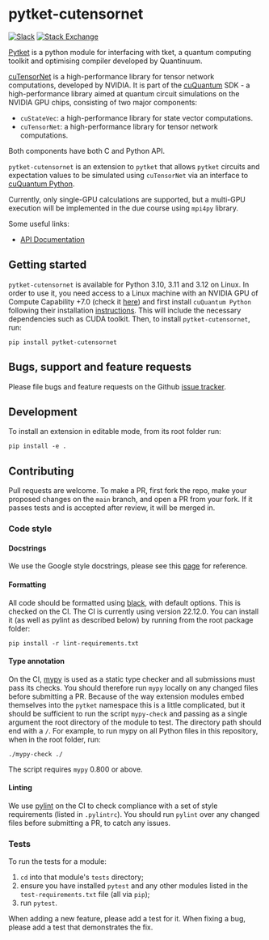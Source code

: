 # pytket-cutensornet

[![Slack](https://img.shields.io/badge/Slack-4A154B?style=for-the-badge&logo=slack&logoColor=white)](https://tketusers.slack.com/join/shared_invite/zt-18qmsamj9-UqQFVdkRzxnXCcKtcarLRA#)
[![Stack Exchange](https://img.shields.io/badge/StackExchange-%23ffffff.svg?style=for-the-badge&logo=StackExchange)](https://quantumcomputing.stackexchange.com/tags/pytket)

[Pytket](https://tket.quantinuum.com/api-docs/index.html) is a python module for interfacing
with tket, a quantum computing toolkit and optimising compiler developed by Quantinuum.

[cuTensorNet](https://docs.nvidia.com/cuda/cuquantum/latest/cutensornet/index.html) is a
high-performance library for tensor network computations, developed by NVIDIA.
It is part of the [cuQuantum](https://docs.nvidia.com/cuda/cuquantum/latest/index.html) SDK -
a high-performance library aimed at quantum circuit simulations on the NVIDIA GPU chips,
consisting of two major components:
 - `cuStateVec`: a high-performance library for state vector computations.
 - `cuTensorNet`: a high-performance library for tensor network computations.

Both components have both C and Python API.

`pytket-cutensornet` is an extension to `pytket` that allows `pytket` circuits and
expectation values to be simulated using `cuTensorNet` via an interface to
[cuQuantum Python](https://docs.nvidia.com/cuda/cuquantum/latest/cutensornet/index.html).

Currently, only single-GPU calculations are supported, but a multi-GPU execution will be
implemented in the due course using `mpi4py` library.

Some useful links:
- [API Documentation](https://tket.quantinuum.com/extensions/pytket-cutensornet/)

## Getting started

`pytket-cutensornet` is available for Python 3.10, 3.11 and 3.12 on Linux.
In order to use it, you need access to a Linux machine with an NVIDIA GPU of
Compute Capability +7.0 (check it [here](https://developer.nvidia.com/cuda-gpus)) and first
install `cuQuantum Python` following their installation
[instructions](https://docs.nvidia.com/cuda/cuquantum/latest/getting-started/index.html).
This will include the necessary dependencies such as CUDA toolkit. Then, to install
`pytket-cutensornet`, run:

```shell
pip install pytket-cutensornet
```

## Bugs, support and feature requests

Please file bugs and feature requests on the Github
[issue tracker](https://github.com/CQCL/pytket-cuquantum/issues).

## Development

To install an extension in editable mode, from its root folder run:

```shell
pip install -e .
```

## Contributing

Pull requests are welcome. To make a PR, first fork the repo, make your proposed
changes on the `main` branch, and open a PR from your fork. If it passes
tests and is accepted after review, it will be merged in.

### Code style

#### Docstrings

We use the Google style docstrings, please see this 
[page](https://sphinxcontrib-napoleon.readthedocs.io/en/latest/example_google.html) for
reference.

#### Formatting

All code should be formatted using
[black](https://black.readthedocs.io/en/stable/), with default options. This is
checked on the CI. The CI is currently using version 22.12.0. You can install it
(as well as pylint as described below) by running from the root package folder:

```shell
pip install -r lint-requirements.txt
```

#### Type annotation

On the CI, [mypy](https://mypy.readthedocs.io/en/stable/) is used as a static
type checker and all submissions must pass its checks. You should therefore run
`mypy` locally on any changed files before submitting a PR. Because of the way
extension modules embed themselves into the `pytket` namespace this is a little
complicated, but it should be sufficient to run the script `mypy-check`
and passing as a single argument the root directory of the module to test. The directory
path should end with a `/`. For example, to run mypy on all Python files in this
repository, when in the root folder, run:

```shell
./mypy-check ./
```
The script requires `mypy` 0.800 or above.

#### Linting

We use [pylint](https://pypi.org/project/pylint/) on the CI to check compliance
with a set of style requirements (listed in `.pylintrc`). You should run
`pylint` over any changed files before submitting a PR, to catch any issues.

### Tests

To run the tests for a module:

1. `cd` into that module's `tests` directory;
2. ensure you have installed `pytest` and any other modules listed in
the `test-requirements.txt` file (all via `pip`);
3. run `pytest`.

When adding a new feature, please add a test for it. When fixing a bug, please
add a test that demonstrates the fix.
